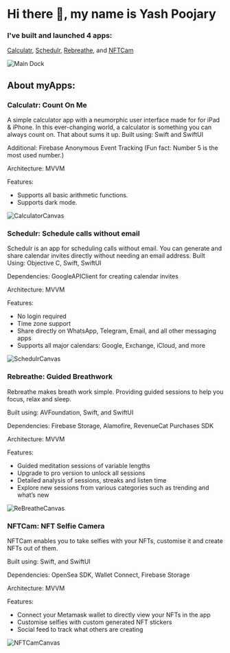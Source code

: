 # Hi there 👋, my name is Yash Poojary
### I've built and launched 4 apps:
[Calculatr](https://apps.apple.com/in/app/calculatr-count-on-me/id1605761138),
[Schedulr](https://apps.apple.com/in/app/schedulr-send-calendar-invite/id1603995833),
[Rebreathe](https://testflight.apple.com/join/oPXy4oSU), and
[NFTCam](https://testflight.apple.com/join/uDk8dJ9d)


![Main Dock](https://user-images.githubusercontent.com/45783229/172623182-fe17e424-f5f6-4c8c-9ae0-6736b5cd92e7.jpg)


## About myApps:

### Calculatr: Count On Me
A simple calculator app with a neumorphic user interface made for for iPad & iPhone. In this ever-changing world, a calculator is something you can always count on. That about sums it up.
Built using: Swift and SwiftUI

Additional: Firebase Anonymous Event Tracking (Fun fact: Number 5 is the most used number.)

Architecture:  MVVM

Features:
- Supports all basic arithmetic functions.
- Supports dark mode.


![CalculatorCanvas](https://user-images.githubusercontent.com/45783229/173370121-8edd64e1-66b7-4dd2-91f3-9c82b31e9547.jpg)


### Schedulr: Schedule calls without email
Schedulr is an app for scheduling calls without email. You can generate and share calendar invites directly without needing an email address.
Built Using: Objective C, Swift, SwiftUI

Dependencies: GoogleAPIClient for creating calendar invites

Architecture: MVVM

Features:

- No login required
- Time zone support
- Share directly on WhatsApp, Telegram, Email, and all other messaging apps
- Supports all major calendars: Google, Exchange, iCloud, and more


![SchedulrCanvas](https://user-images.githubusercontent.com/45783229/173371850-301e23ab-bfca-4d32-8532-1174e9a7d86b.jpg)


### Rebreathe: Guided Breathwork
Rebreathe makes breath work simple. Providing guided sessions to help you focus, relax and sleep.

Built using: AVFoundation, Swift, and SwiftUI

Dependencies: Firebase Storage, Alamofire, RevenueCat Purchases SDK

Architecture: MVVM

Features:

- Guided meditation sessions of variable lengths
- Upgrade to pro version to unlock all sessions
- Detailed analysis of sessions, streaks and listen time
- Explore new sessions from various categories such as trending and what’s new


![ReBreatheCanvas](https://user-images.githubusercontent.com/45783229/173380388-31979fe2-7ff8-46ab-b48c-62cf1eadede4.jpg)


### NFTCam: NFT Selfie Camera
NFTCam enables you to take selfies with your NFTs, customise it and create NFTs out of them.


Built using: Swift, and SwiftUI

Dependencies: OpenSea SDK, Wallet Connect, Firebase Storage

Architecture: MVVM

Features:

- Connect your Metamask wallet to directly view your NFTs in the app
- Customise selfies with custom generated NFT stickers
- Social feed to track what others are creating


![NFTCamCanvas](https://user-images.githubusercontent.com/45783229/173383363-a2f5493e-34cf-47b1-903d-615681673a98.jpg)

<!---
yashpoojary19/yashpoojary19 is a ✨ special ✨ repository because its `README.md` (this file) appears on your GitHub profile.
You can click the Preview link to take a look at your changes.
--->
